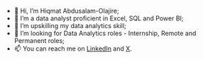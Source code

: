 - 👋 Hi, I’m Hiqmat Abdusalam-Olajire;
- 👀 I’m a data analyst proficient in Excel, SQL and Power BI;
- 🌱 I’m upskilling my data analytics skill;
- 💞️ I’m looking for Data Analytics roles - Internship, Remote and Permanent roles;
- 📫 You can reach me on [LinkedIn](https://www.linkedin.com/in/hiqmat-abdusalam/) and [X](https://x.com/hikmahabdusalam/).

<!---
HiqmatAbdusalam is a ✨ special ✨ repository because its `README.md` (this file) appears on your GitHub profile.
You can click the Preview link to take a look at your changes.
--->
